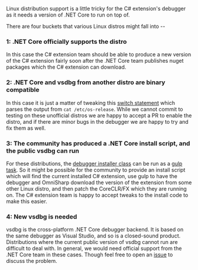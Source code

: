 Linux distribution support is a little tricky for the C# extension's debugger as it needs a version of .NET Core to run on top of.

There are four buckets that various Linux distros might fall into --

### 1: .NET Core officially supports the distro
In this case the C# extension team should be able to produce a new version of the C# extension fairly soon after the .NET Core team publishes nuget packages which the C# extension can download.

### 2: .NET Core and vsdbg from another distro are binary compatible
In this case it is just a matter of tweaking this [switch statement](https://github.com/dotnet/vscode-csharp/blob/a0d803fb0e30832b3a8c034e938c2e97662f9788/src/platform.ts#L226) which parses the output from `cat /etc/os-release`. While we cannot commit to testing on these unofficial distros we are happy to accept a PR to enable the distro, and if there are minor bugs in the debugger we are happy to try and fix them as well.

### 3: The community has produced a .NET Core install script, and the public vsdbg can run
For these distributions, the [debugger installer class](https://github.com/dotnet/vscode-csharp/blob/master/src/coreclr-debug/install.ts) can be run as a [gulp task](https://github.com/dotnet/vscode-csharp/blob/bc2eb6e5ec90f3b2c9e5a45e3aadd47e28539d01/gulpfile.js#L64). So it might be possible for the community to provide an install script which will find the current installed C# extension, use gulp to have the debugger and OmniSharp download the version of the extension from some other Linux distro, and then patch the CoreCLR/FX which they are running on. The C# extension team is happy to accept tweaks to the install code to make this easier.

### 4: New vsdbg is needed
vsdbg is the cross-platform .NET Core debugger backend. It is based on the same debugger as Visual Studio, and so is a closed-sound product. Distributions where the current public version of vsdbg cannot run are difficult to deal with. In general, we would need official support from the .NET Core team in these cases. Though feel free to open an [issue](https://github.com/dotnet/vscode-csharp/issues) to discuss the problem.
